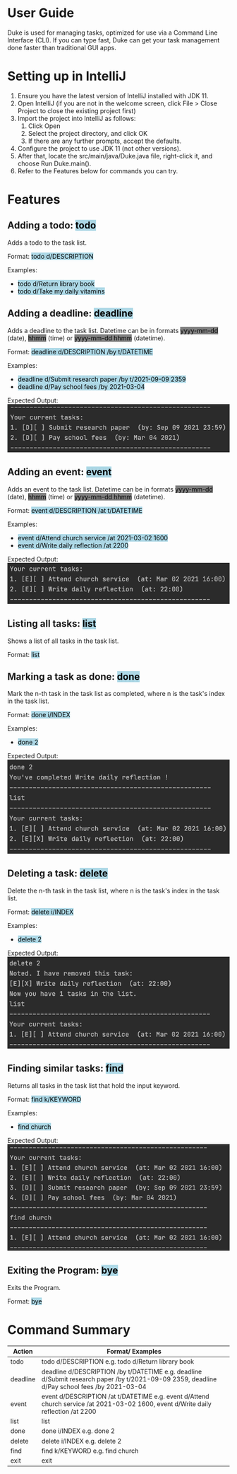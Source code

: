 # User Guide
Duke is used for managing tasks, optimized for use via a Command Line Interface (CLI).
If you can type fast, Duke can get your task management done faster than traditional GUI apps.

# Setting up in IntelliJ
1. Ensure you have the latest version of IntelliJ installed with JDK 11. 
2. Open IntelliJ (if you are not in the welcome screen, click File > Close Project to close the existing project first)
3. Import the project into IntelliJ as follows:
   1. Click Open 
   2. Select the project directory, and click OK 
   3. If there are any further prompts, accept the defaults.
4. Configure the project to use JDK 11 (not other versions).
5. After that, locate the src/main/java/Duke.java file, right-click it, and choose Run Duke.main(). 
6. Refer to the Features below for commands you can try.

# Features
## Adding a todo: <mark style="background-color: lightblue">todo</mark>
Adds a todo to the task list. 

Format: <mark style="background-color: lightblue"> todo d/DESCRIPTION </mark>

Examples:

* <mark style="background-color: lightblue"> todo d/Return library book </mark>
* <mark style="background-color: lightblue"> todo d/Take my daily vitamins </mark>

## Adding a deadline: <mark style="background-color: lightblue">deadline</mark>
Adds a deadline to the task list. 
Datetime can be in formats <mark style="background-color: gray">yyyy-mm-dd</mark> (date),
<mark style="background-color: gray">hhmm</mark> (time) or
<mark style="background-color: gray">yyyy-mm-dd hhmm</mark> (datetime).

Format: <mark style="background-color: lightblue"> deadline d/DESCRIPTION /by t/DATETIME </mark>

Examples:

* <mark style="background-color: lightblue"> deadline d/Submit research paper /by t/2021-09-09 2359</mark>
* <mark style="background-color: lightblue"> deadline d/Pay school fees /by 2021-03-04</mark>

Expected Output:
![Deadline Output](./Images/Deadline_Output.png)

## Adding an event: <mark style="background-color: lightblue">event</mark>
Adds an event to the task list.
Datetime can be in formats <mark style="background-color: gray">yyyy-mm-dd</mark> (date),
<mark style="background-color: gray">hhmm</mark> (time) or
<mark style="background-color: gray">yyyy-mm-dd hhmm</mark> (datetime).

Format: <mark style="background-color: lightblue"> event d/DESCRIPTION /at t/DATETIME </mark>

Examples:

* <mark style="background-color: lightblue"> event d/Attend church service /at 2021-03-02 1600</mark>
* <mark style="background-color: lightblue"> event d/Write daily reflection /at 2200</mark>

Expected Output:
![Event Output](./Images/Event_Output.png)

## Listing all tasks: <mark style="background-color: lightblue">list</mark>
Shows a list of all tasks in the task list.

Format: <mark style="background-color: lightblue"> list </mark>

## Marking a task as done: <mark style="background-color: lightblue">done</mark>
Mark the n-th task in the task list as completed, where n is the task's index in the task list. 

Format: <mark style="background-color: lightblue"> done i/INDEX </mark>

Examples:
* <mark style="background-color: lightblue"> done 2 </mark>

Expected Output:
![Done Output](./Images/Done_Output.png)

## Deleting a task: <mark style="background-color: lightblue">delete</mark>
Delete the n-th task in the task list, where n is the task's index in the task list.

Format: <mark style="background-color: lightblue"> delete i/INDEX </mark>

Examples:
* <mark style="background-color: lightblue"> delete 2 </mark>

Expected Output:
![Delete Output](./Images/Delete_Output.png)

## Finding similar tasks: <mark style="background-color: lightblue">find</mark>
Returns all tasks in the task list that hold the input keyword.

Format: <mark style="background-color: lightblue"> find k/KEYWORD </mark>

Examples:
* <mark style="background-color: lightblue"> find church </mark>

Expected Output:
![Find Output](./Images/Find_Output.png)


## Exiting the Program: <mark style="background-color: lightblue">bye</mark>
Exits the Program.

Format: <mark style="background-color: lightblue"> bye </mark>

# Command Summary

| Action   | Format/ Examples                                                                                                                             |
|----------|----------------------------------------------------------------------------------------------------------------------------------------------|
| todo     | todo d/DESCRIPTION e.g. todo d/Return library book                                                                                           |
| deadline | deadline d/DESCRIPTION /by t/DATETIME e.g. deadline d/Submit research paper /by t/2021-09-09 2359, deadline d/Pay school fees /by 2021-03-04 |
| event    | event d/DESCRIPTION /at t/DATETIME e.g. event d/Attend church service /at 2021-03-02 1600, event d/Write daily reflection /at 2200           |
| list     | list                                                                                                                                         |
| done     | done i/INDEX e.g. done 2                                                                                                                     |
| delete   | delete i/INDEX e.g. delete 2                                                                                                                 |
| find     | find k/KEYWORD e.g. find church                                                                                                              |
| exit     | exit                                                                                                                                         |
